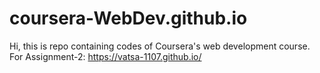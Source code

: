 # coursera-WebDev.github.io
Hi, this is repo containing codes of Coursera's web development course.
For Assignment-2: https://vatsa-1107.github.io/
